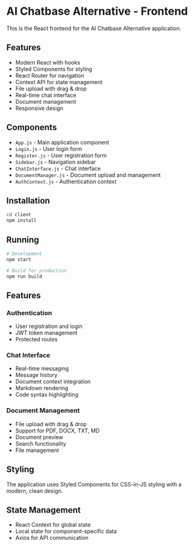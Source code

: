 # AI Chatbase Alternative - Frontend

This is the React frontend for the AI Chatbase Alternative application.

## Features

- Modern React with hooks
- Styled Components for styling
- React Router for navigation
- Context API for state management
- File upload with drag & drop
- Real-time chat interface
- Document management
- Responsive design

## Components

- `App.js` - Main application component
- `Login.js` - User login form
- `Register.js` - User registration form
- `Sidebar.js` - Navigation sidebar
- `ChatInterface.js` - Chat interface
- `DocumentManager.js` - Document upload and management
- `AuthContext.js` - Authentication context

## Installation

```bash
cd client
npm install
```

## Running

```bash
# Development
npm start

# Build for production
npm run build
```

## Features

### Authentication
- User registration and login
- JWT token management
- Protected routes

### Chat Interface
- Real-time messaging
- Message history
- Document context integration
- Markdown rendering
- Code syntax highlighting

### Document Management
- File upload with drag & drop
- Support for PDF, DOCX, TXT, MD
- Document preview
- Search functionality
- File management

## Styling

The application uses Styled Components for CSS-in-JS styling with a modern, clean design.

## State Management

- React Context for global state
- Local state for component-specific data
- Axios for API communication
